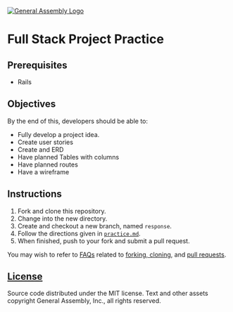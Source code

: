[![General Assembly Logo](https://camo.githubusercontent.com/1a91b05b8f4d44b5bbfb83abac2b0996d8e26c92/687474703a2f2f692e696d6775722e636f6d2f6b6538555354712e706e67)](https://generalassemb.ly/education/web-development-immersive)

# Full Stack Project Practice

## Prerequisites

-   Rails

## Objectives

By the end of this, developers should be able to:

-   Fully develop a project idea.
-   Create user stories
-   Create and ERD
-   Have planned Tables with columns
-   Have planned routes
-   Have a wireframe

## Instructions

1.  Fork and clone this repository.
1.  Change into the new directory.
1.  Create and checkout a new branch, named `response`.
1.  Follow the directions given in [`practice.md`](study.md).
1.  When finished, push to your fork and submit a pull request.

You may wish to refer to [FAQs](https://github.com/ga-wdi-boston/meta/wiki/)
related to [forking,
cloning](https://github.com/ga-wdi-boston/meta/wiki/ForkAndClone), and [pull
requests](https://github.com/ga-wdi-boston/meta/wiki/PullRequest).

## [License](LICENSE)

Source code distributed under the MIT license. Text and other assets copyright
General Assembly, Inc., all rights reserved.
